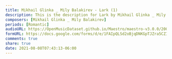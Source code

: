 ```yaml
---
title: Mikhail Glinka _ Mily Balakirev - Lark (1)
description: This is the description for Lark by Mikhail Glinka _ Mily Balakirev
composers: [Mikhail Glinka _ Mily Balakirev]
periods: [Romantic]
audioURL: https://OpenMusicDataset.github.io/Maestro/maestro-v3.0.0/2008/MIDI-Unprocessed_02_R1_2008_01-05_ORIG_MID--AUDIO_02_R1_2008_wav--5.midi
formURL: https://docs.google.com/forms/d/e/1FAIpQLSd2oBjqDNKGpTJZra5CZIQvJPPh-zsRGFunJvhouZXyAW55nQ/viewform
comments: true
share: true
date: 2021-08-08T07:43:13-06:00
---
```

